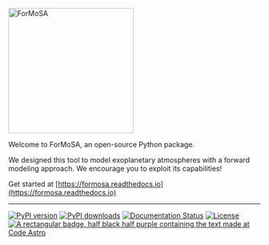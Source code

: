 <p align="left"><img src="docs/ForMoSA.png" alt="ForMoSA" width="250"/></p>


Welcome to ForMoSA, an open-source Python package. 

We designed this tool to model exoplanetary atmospheres with a forward modeling approach. 
We encourage you to exploit its capabilities!

Get started at [https://formosa.readthedocs.io](https://formosa.readthedocs.io)

***
 
[![PyPI version](https://badge.fury.io/py/formosa.svg)](https://badge.fury.io/py/formosa)
[![PyPI downloads](https://img.shields.io/pypi/dm/formosa.svg)](https://pypistats.org/packages/formosa)
[![Documentation Status](https://readthedocs.org/projects/formosa/badge/?version=latest)](https://formosa.readthedocs.io/en/latest/?badge=latest)
[![License](https://img.shields.io/badge/License-BSD%203--Clause-blue.svg)](https://opensource.org/licenses/BSD-3-Clause)
[![A rectangular badge, half black half purple containing the text made at Code Astro](https://img.shields.io/badge/Made%20at-Code/Astro-blueviolet.svg)](https://semaphorep.github.io/codeastro/)


